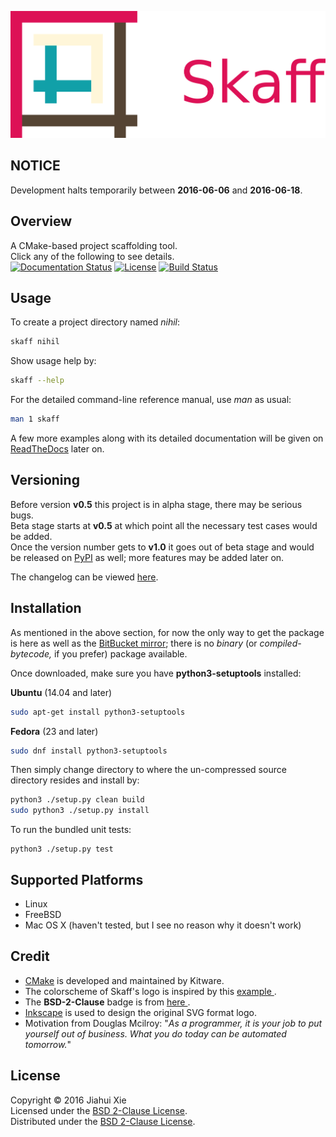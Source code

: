 ![skaff](img/banner.png)

## NOTICE
Development halts temporarily between **2016-06-06** and **2016-06-18**.

## Overview
A CMake-based project scaffolding tool.  
Click any of the following to see details.  
[![Documentation Status](
https://readthedocs.org/projects/skaff/badge/?version=latest)](
http://skaff.readthedocs.io/en/latest/?badge=latest)
[![License](
https://img.shields.io/badge/license-BSD%202--Clause-blue.svg)](
http://opensource.org/licenses/BSD-2-Clause)
[![Build Status](
https://semaphoreci.com/api/v1/jhxie/skaff/branches/master/badge.svg)](
https://semaphoreci.com/jhxie/skaff)

## Usage
To create a project directory named *nihil*:
```bash
skaff nihil
```

Show usage help by:
```bash
skaff --help
```

For the detailed command-line reference manual, use *man* as usual:
```bash
man 1 skaff
```

A few more examples along with its detailed documentation will be given on
[ReadTheDocs](http://skaff.readthedocs.io/en/latest/)
later on.

## Versioning
Before version **v0.5** this project is in alpha stage, there may be serious
bugs.  
Beta stage starts at **v0.5** at which point all the necessary test cases would
be added.  
Once the version number gets to **v1.0** it goes out of beta stage and would
be released on [PyPI](https://pypi.python.org/pypi) as well; more features may
be added later on.

The changelog can be viewed [here](CHANGELOG.md).

## Installation
As mentioned in the above section, for now the only way to get the package is
here as well as the [BitBucket mirror](https://bitbucket.org/jhxie/skaff);
there is no *binary* (or *compiled-bytecode,* if you prefer) package available.

Once downloaded, make sure you have **python3-setuptools** installed:

**Ubuntu** (14.04 and later)
```bash
sudo apt-get install python3-setuptools
```

**Fedora** (23 and later)
```bash
sudo dnf install python3-setuptools
```

Then simply change directory to where the un-compressed source directory
resides and install by:
```bash
python3 ./setup.py clean build
sudo python3 ./setup.py install
```

To run the bundled unit tests:
```
python3 ./setup.py test
```

## Supported Platforms
* Linux
* FreeBSD
* Mac OS X (haven't tested, but I see no reason why it doesn't work)

## Credit
* [CMake](https://cmake.org) is developed and maintained by Kitware.
* The colorscheme of Skaff's logo is inspired by this
[example
](http://i34.photobucket.com/albums/d142/JanetB0601/ColorComboChallenge72.jpg).
* The **BSD-2-Clause** badge is from [here
](https://github.com/demhydraz/badge-collection).
* [Inkscape](https://inkscape.org/) is used to design the original SVG format
logo.
* Motivation from Douglas Mcilroy: "*As a programmer, it is your job to put
yourself out of business. What you do today can be automated tomorrow.*"

## License
Copyright &copy; 2016 Jiahui Xie  
Licensed under the [BSD 2-Clause License][BSD2].  
Distributed under the [BSD 2-Clause License][BSD2].

[BSD2]: https://opensource.org/licenses/BSD-2-Clause
